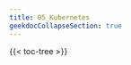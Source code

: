 ```yaml
---
title: 05_Kubernetes
geekdocCollapseSection: true
---
```


<!-- spellchecker-disable -->

{{< toc-tree >}}

<!-- spellchecker-enable -->

